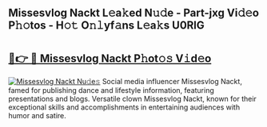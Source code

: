 ## Missesvlog Nackt L𝚎a𝚔ed N𝚞𝚍e - Part-jxg Vi𝚍𝚎o P𝚑𝚘tos - H𝚘𝚝 O𝚗𝚕yf𝚊ns L𝚎a𝚔s U0RlG

# <h2><a href="http://kf1ijy.oniu.top/?m=Missesvlog+Nackt">🔗👉 🔴 Missesvlog Nackt P𝚑ot𝚘𝚜 V𝚒d𝚎o</a></h2>

[![Missesvlog Nackt Nu𝚍e𝚜](https://i.imgur.com/0qMVB7G.gif)](http://kf1ijy.oniu.top/?m=Missesvlog+Nackt)
Social media influencer Missesvlog Nackt, famed for publishing dance and lifestyle information, featuring presentations and blogs. Versatile clown Missesvlog Nackt, known for their exceptional skills and accomplishments in entertaining audiences with humor and satire.  
